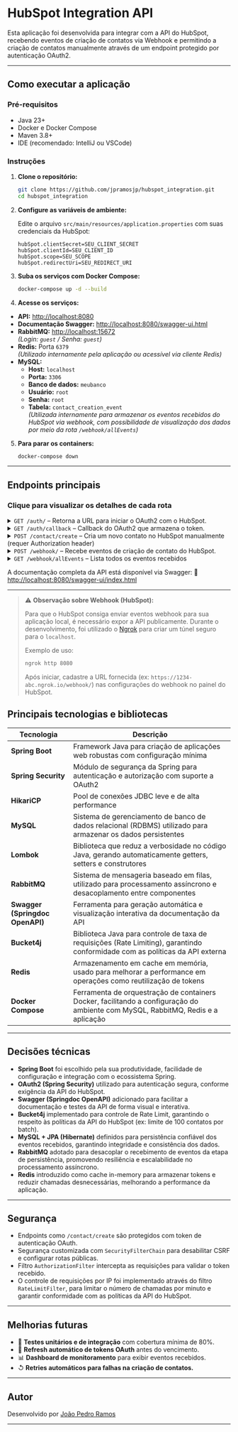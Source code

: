 # HubSpot Integration API

Esta aplicação foi desenvolvida para integrar com a API do HubSpot, recebendo eventos de criação de contatos via Webhook e permitindo a criação de contatos manualmente através de um endpoint protegido por autenticação OAuth2.

---

## Como executar a aplicação

### Pré-requisitos

- Java 23+
- Docker e Docker Compose
- Maven 3.8+
- IDE (recomendado: IntelliJ ou VSCode)

### Instruções

1. **Clone o repositório:**
   ```bash
   git clone https://github.com/jpramosjp/hubspot_integration.git
   cd hubspot_integration
   ```

2. **Configure as variáveis de ambiente:**

   Edite o arquivo `src/main/resources/application.properties` com suas credenciais da HubSpot:

   ```properties
   hubSpot.clientSecret=SEU_CLIENT_SECRET
   hubSpot.clientId=SEU_CLIENT_ID
   hubSpot.scope=SEU_SCOPE
   hubSpot.redirectUri=SEU_REDIRECT_URI
   ```

3. **Suba os serviços com Docker Compose:**
   ```bash
   docker-compose up -d --build
   ```

4. **Acesse os serviços:**

- **API:** [http://localhost:8080](http://localhost:8080)
- **Documentação Swagger:** [http://localhost:8080/swagger-ui.html](http://localhost:8080/swagger-ui.html)
- **RabbitMQ:** [http://localhost:15672](http://localhost:15672)  
  *(Login: `guest` / Senha: `guest`)*
- **Redis:** Porta `6379`  
  *(Utilizado internamente pela aplicação ou acessível via cliente Redis)*
- **MySQL:**
   - **Host:** `localhost`  
   - **Porta:** `3306`  
   - **Banco de dados:** `meubanco`  
   - **Usuário:** `root`  
   - **Senha:** `root`  
   - **Tabela:** `contact_creation_event`  
      *(Utilizada internamente para armazenar os eventos recebidos do HubSpot via webhook, com possibilidade de visualização dos dados por meio da rota `/webhook/allEvents`)*

   

5. **Para parar os containers:**
   ```bash
   docker-compose down
   ```
---

## Endpoints principais

### Clique para visualizar os detalhes de cada rota
<details>
  <summary><code>GET /auth/</code> – Retorna a URL para iniciar o OAuth2 com o HubSpot.</summary>

  **Descrição:**  
   Esse endpoint gera a URL de autenticação para iniciar o processo de conexão com o HubSpot via OAuth2.

  **Funcionamento:**  
   Quando acionado, ele constrói dinamicamente a URL de autorização utilizando as variáveis definidas no arquivo de propriedades, como `client_id`, `redirect_uri` e `scopes`, retornando a URL completa para o usuário iniciar o fluxo de autenticação.

</details>
<details>
  <summary><code>GET /auth/callback</code> – Callback do OAuth2 que armazena o token.</summary>

  **Descrição:**  
   Esse endpoint é o callback chamado após a autenticação do usuário via URL gerada na rota `/auth/`.

  **Funcionamento:**  
   Quando acionado, ele envia uma requisição para a API do HubSpot utilizando o `code` recebido como parâmetro, a fim de obter o token de acesso.  
   Em seguida, o token é armazenado no Redis para uso posterior na validação da rota protegida `/contact/create`.  
   Por fim, o token também é retornado ao usuário para que possa ser utilizado em chamadas autenticadas.

</details>

<details>
  <summary><code>POST /contact/create</code> – Cria um novo contato no HubSpot manualmente (requer Authorization header)</summary>

  **Descrição:**  
   Esse endpoint permite a criação manual de um contato no HubSpot por meio de uma requisição autenticada.

  **Funcionamento:**  
   Ao ser acionado, a requisição passa por um filtro que valida o token enviado no header `Authorization`, verificando se ele é válido e se ainda não expirou.  
   Em caso de validação bem-sucedida, os dados do contato são enviados para a API do HubSpot para efetuar a criação.  
   Esta rota possui um **rate limit de 100 requisições por minuto**, seguindo as limitações impostas pela própria API do HubSpot.

 **Exemplo de corpo da requisição:**
   ``` json 
      {
      "properties": {
         "email": "example@hubspot.com",
         "firstname": "Jane",
         "lastname": "Doe",
         "phone": "(555) 555-5555",
         "company": "HubSpot",
         "website": "hubspot.com"
      }
   }
```
</details>


<details>
  <summary><code>POST /webhook/</code> – Recebe eventos de criação de contato do HubSpot.</summary>

  **Descrição:**  
   Esse endpoint é chamado pelo HubSpot quando um novo contato é criado.

  **Funcionamento:**  
   Após ser acionada, essa rota envia os dados para a fila `contact.queue`, garantindo que o processamento ocorra de forma assíncrona e sem impactar a resposta ao usuário.  
   A fila `contact.queue` realiza até **3 tentativas** de salvar as informações recebidas do HubSpot na tabela `contact_creation_event`, garantindo a persistência dos dados no banco mesmo em caso de falhas temporárias.

</details>

<details>
  <summary><code>GET /webhook/allEvents</code> – Lista todos os eventos recebidos</summary>

  **Descrição:**  
   Esse endpoint retorna todos os eventos armazenados que foram capturados via webhook de criação de contato.

  **Funcionamento:**  
   Ao ser acionado, essa rota realiza uma consulta na tabela `contact_creation_event`, responsável por armazenar os dados recebidos do HubSpot.  
   Os eventos são então retornados ao usuário, permitindo auditoria, visualização ou processamento adicional.

</details>



A documentação completa da API está disponível via Swagger:
📄 [http://localhost:8080/swagger-ui/index.html](http://localhost:8080/swagger-ui/index.html)

---

> ⚠️ **Observação sobre Webhook (HubSpot):**
>
> Para que o HubSpot consiga enviar eventos webhook para sua aplicação local, é necessário expor a API publicamente. Durante o desenvolvimento, foi utilizado o [Ngrok](https://ngrok.com/) para criar um túnel seguro para o `localhost`.
>
> Exemplo de uso:
> ```bash
> ngrok http 8080
> ```
> Após iniciar, cadastre a URL fornecida (ex: `https://1234-abc.ngrok.io/webhook/`) nas configurações do webhook no painel do HubSpot.

## Principais tecnologias e bibliotecas

| Tecnologia                     | Descrição                                                                                          |
|-------------------------------|----------------------------------------------------------------------------------------------------|
| **Spring Boot**               | Framework Java para criação de aplicações web robustas com configuração mínima                     |
| **Spring Security**           | Módulo de segurança da Spring para autenticação e autorização com suporte a OAuth2                |
| **HikariCP**                  | Pool de conexões JDBC leve e de alta performance                                                   |
| **MySQL**                     | Sistema de gerenciamento de banco de dados relacional (RDBMS) utilizado para armazenar os dados persistentes |
| **Lombok**                    | Biblioteca que reduz a verbosidade no código Java, gerando automaticamente getters, setters e construtores |
| **RabbitMQ**                  | Sistema de mensageria baseado em filas, utilizado para processamento assíncrono e desacoplamento entre componentes |
| **Swagger (Springdoc OpenAPI)** | Ferramenta para geração automática e visualização interativa da documentação da API               |
| **Bucket4j**                  | Biblioteca Java para controle de taxa de requisições (Rate Limiting), garantindo conformidade com as políticas da API externa |
| **Redis**                     | Armazenamento em cache em memória, usado para melhorar a performance em operações como reutilização de tokens |
| **Docker Compose**            | Ferramenta de orquestração de containers Docker, facilitando a configuração do ambiente com MySQL, RabbitMQ, Redis e a aplicação |


---

## Decisões técnicas

- **Spring Boot** foi escolhido pela sua produtividade, facilidade de configuração e integração com o ecossistema Spring.
- **OAuth2 (Spring Security)** utilizado para autenticação segura, conforme exigência da API do HubSpot.
- **Swagger (Springdoc OpenAPI)** adicionado para facilitar a documentação e testes da API de forma visual e interativa.
- **Bucket4j** implementado para controle de Rate Limit, garantindo o respeito às políticas da API do HubSpot (ex: limite de 100 contatos por batch).
- **MySQL + JPA (Hibernate)** definidos para persistência confiável dos eventos recebidos, garantindo integridade e consistência dos dados.
- **RabbitMQ** adotado para desacoplar o recebimento de eventos da etapa de persistência, promovendo resiliência e escalabilidade no processamento assíncrono.
- **Redis** introduzido como cache in-memory para armazenar tokens e reduzir chamadas desnecessárias, melhorando a performance da aplicação.


---

## Segurança

- Endpoints como `/contact/create` são protegidos com token de autenticação OAuth.
- Segurança customizada com `SecurityFilterChain` para desabilitar CSRF e configurar rotas públicas.
- Filtro `AuthorizationFilter` intercepta as requisições para validar o token recebido.
- O controle de requisições por IP foi implementado através do filtro `RateLimitFilter`, para limitar o número de chamadas por minuto e garantir conformidade com as políticas da API do HubSpot.

---

## Melhorias futuras

- 🥪 **Testes unitários e de integração** com cobertura mínima de 80%.
- 🔐 **Refresh automático de tokens OAuth** antes do vencimento.
- 📊 **Dashboard de monitoramento** para exibir eventos recebidos.
- ↺ **Retries automáticos para falhas na criação de contatos.**

---

## Autor

Desenvolvido por [João Pedro Ramos](https://github.com/jpramosjp)

---

